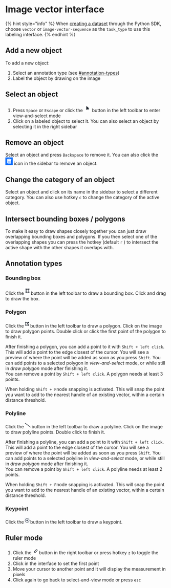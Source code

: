 # Image vector interface

{% hint style="info" %}
When [creating a dataset](https://sdkdocs.segments.ai/en/latest/client.html#create-a-dataset) through the Python SDK, choose `vector` or `image-vector-sequence` as the `task_type` to use this labeling interface.&#x20;
{% endhint %}

## Add a new object

To add a new object:

1. Select an annotation type (see [#annotation-types](image-vector-interface.md#annotation-types "mention"))
2. Label the object by drawing on the image&#x20;

## Select an object

1. Press `Space` or `Escape` or click the ![](<../../.gitbook/assets/image (31).png>) button in the left toolbar to enter view-and-select mode
2. Click on a labeled object to select it. You can also select an object by selecting it in the right sidebar

## Remove an object

Select an object and press `Backspace` to remove it. You can also click the ![](<../../.gitbook/assets/image (9) (1).png>) icon in the sidebar to remove an object.

## Change the category of an object

Select an object and click on its name in the sidebar to select a different category. You can also use hotkey `c` to change the category of the active object.

## Intersect bounding boxes / polygons

To make it easy to draw shapes closely together you can just draw overlapping bounding boxes and polygons. If you then select one of the overlapping shapes you can press the hotkey (default `r` ) to intersect the active shape with the other shapes it overlaps with.

## Annotation types

### Bounding box

Click the![](<../../.gitbook/assets/image (21).png>)button in the left toolbar to draw a bounding box. Click and drag to draw the box.

### Polygon

Click the![](<../../.gitbook/assets/image (32).png>)button in the left toolbar to draw a polygon. Click on the image to draw polygon points. Double click or click the first point of the polygon to finish it.

After finishing a polygon, you can add a point to it with `Shift + left click`. This will add a point to the edge closest of the cursor. You will see a preview of where the point will be added as soon as you press `Shift`. You can add points to a selected polygon in _view-and-select_ mode, or while still in _draw polygon_ mode after finishing it. \
You can remove a point by `Shift + left click`. A polygon needs at least 3 points.

When holding `Shift + F`node snapping is activated. This will snap the point you want to add to the nearest handle of an existing vector, within a certain distance threshold.

### Polyline

Click the![](<../../.gitbook/assets/image (30) (2).png>)button in the left toolbar to draw a polyline. Click on the image to draw polyline points. Double click to finish it.

After finishing a polyline, you can add a point to it with `Shift + left click`. This will add a point to the edge closest of the cursor. You will see a preview of where the point will be added as soon as you press `Shift`. You can add points to a selected polyline in _view-and-select_ mode, or while still in _draw polygon_ mode after finishing it.\
You can remove a point by `Shift + left click`. A polyline needs at least 2 points.

When holding `Shift + F`node snapping is activated. This will snap the point you want to add to the nearest handle of an existing vector, within a certain distance threshold.

### Keypoint

Click the![](<../../.gitbook/assets/image (13).png>)button in the left toolbar to draw a keypoint.

## Ruler mode

1. Click the ![](<../../.gitbook/assets/image (35).png>)button in the right toolbar or press hotkey `z` to toggle the ruler mode
2. Click in the interface to set the first point
3. Move your cursor to another point and it will display the measurement in pixels
4. Click again to go back to select-and-view mode or press `esc`
